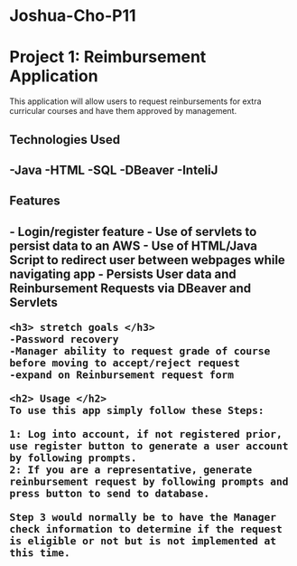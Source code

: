 # Joshua-Cho-P11
<h1>Project 1: Reimbursement Application </h1>
This application will allow users to request reinbursements for extra curricular courses and have them approved by management.

<h2> Technologies Used <h2>
  -Java
  -HTML
  -SQL
  -DBeaver
  -InteliJ
  
  <h2> Features <h2>
    - Login/register feature
    - Use of servlets to persist data to an AWS
    - Use of HTML/Java Script to redirect user between webpages while navigating app
    - Persists User data and Reinbursement Requests via DBeaver and Servlets
    
    <h3> stretch goals </h3>
    -Password recovery
    -Manager ability to request grade of course before moving to accept/reject request
    -expand on Reinbursement request form
    
    <h2> Usage </h2>
    To use this app simply follow these Steps:
    
    1: Log into account, if not registered prior, use register button to generate a user account by following prompts.
    2: If you are a representative, generate reinbursement request by following prompts and press button to send to database.
    
    Step 3 would normally be to have the Manager check information to determine if the request is eligible or not but is not implemented at this time.
